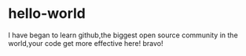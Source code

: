# hello-world
I have began to learn github,the biggest open source community
in the world,your code get more effective here! bravo!
